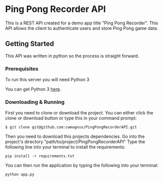 # Ping Pong Recorder API

This is a REST API created for a demo app title "Ping Pong Recorder". This API allows the client to authenticate users and store Ping Pong game data.

## Getting Started

This API was written in python so the process is straight forward.

### Prerequisites

To run this server you will need Python 3

You can get Python 3 [here](https://www.python.org/).

### Downloading & Running

First you need to clone or download the project.
You can either click the clone or download button or type this in your command prompt:
```
$ git clone git@github.com:cwmagnus/PingPongRecorderAPI.git
```
Then you need to download this projects dependencies. 
Go into the project's directory "path/to/project/PingPongRecorderAPI"
Type the following line into your terminal to install the requirements:
```
pip install -r requirements.txt
```
You can then run the application by typing the following into your terminal:
```
python app.py
```
